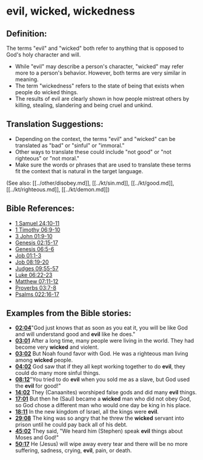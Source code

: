 # evil, wicked, wickedness #

## Definition: ##

The terms "evil" and "wicked" both refer to anything that is opposed to God's holy character and will.

* While "evil" may describe a person's character, "wicked" may refer more to a person's behavior. However, both terms are very similar in meaning.
* The term "wickedness" refers to the state of being that exists when people do wicked things.
* The results of evil are clearly shown in how people mistreat others by killing, stealing, slandering and being cruel and unkind.

## Translation Suggestions: ##

* Depending on the context, the terms "evil" and "wicked" can be translated as "bad" or "sinful" or "immoral."
* Other ways to translate these could include "not good" or "not righteous" or "not moral."
* Make sure the words or phrases that are used to translate these terms fit the context that is natural in the target language.

(See also: [[../other/disobey.md]], [[../kt/sin.md]], [[../kt/good.md]], [[../kt/righteous.md]], [[../kt/demon.md]])

## Bible References: ##

* [1 Samuel 24:10-11](en/tn/1sa/help/24/10)
* [1 Timothy 06:9-10](en/tn/1ti/help/06/09)
* [3 John 01:9-10](en/tn/3jn/help/01/09)
* [Genesis 02:15-17](en/tn/gen/help/02/15)
* [Genesis 06:5-6](en/tn/gen/help/06/05)
* [Job 01:1-3](en/tn/job/help/01/01)
* [Job 08:19-20](en/tn/job/help/08/19)
* [Judges 09:55-57](en/tn/jdg/help/09/55)
* [Luke 06:22-23](en/tn/luk/help/06/22)
* [Matthew 07:11-12](en/tn/mat/help/07/11)
* [Proverbs 03:7-8](en/tn/pro/help/03/07)
* [Psalms 022:16-17](en/tn/psa/help/22/16)

## Examples from the Bible stories: ##

* __[02:04](en/tn/obs/help/02/04)__"God just knows that as soon as you eat it, you will be like God and will understand good and __evil__  like he does."
* __[03:01](en/tn/obs/help/03/01)__ After a long time, many people were living in the world. They had become very __wicked__  and violent.
* __[03:02](en/tn/obs/help/03/02)__ But Noah found favor with God. He was a righteous man living among __wicked__  people.
* __[04:02](en/tn/obs/help/04/02)__ God saw that if they all kept working together to do __evil__, they could do many more sinful things.
* __[08:12](en/tn/obs/help/08/12)__"You tried to do __evil__  when you sold me as a slave, but God used the __evil__  for good!"
* __[14:02](en/tn/obs/help/14/02)__ They (Canaanites) worshiped false gods and did many __evil__  things.
* __[17:01](en/tn/obs/help/17/01)__ But then he (Saul) became a __wicked__  man who did not obey God, so God chose a different man who would one day be king in his place.
* __[18:11](en/tn/obs/help/18/11)__ In the new kingdom of Israel, all the kings were __evil__.
* __[29:08](en/tn/obs/help/29/08)__ The king was so angry that he threw the __wicked__  servant into prison until he could pay back all of his debt.
* __[45:02](en/tn/obs/help/45/02)__ They said, "We heard him (Stephen) speak __evil__  things about Moses and God!"
* __[50:17](en/tn/obs/help/50/17)__ He (Jesus) will wipe away every tear and there will be no more suffering, sadness, crying, __evil__, pain, or death.